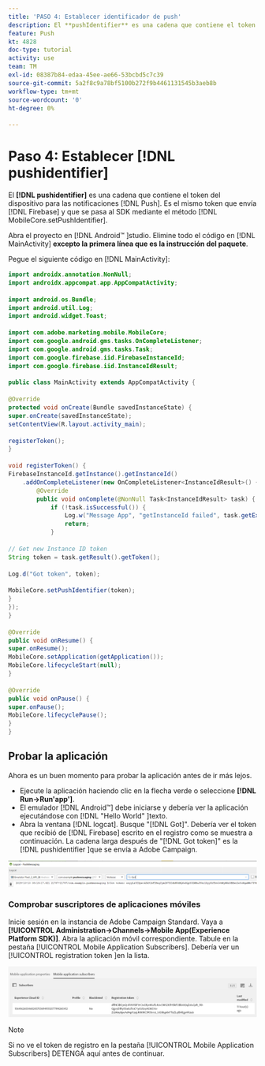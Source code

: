 ```yaml
---
title: 'PASO 4: Establecer identificador de push'
description: El **pushIdentifier** es una cadena que contiene el token del dispositivo para las notificaciones push. Es el mismo token que envía Firebase y se pasa al SDK mediante el método MobileCore.setPushIdentifier .
feature: Push
kt: 4828
doc-type: tutorial
activity: use
team: TM
exl-id: 08387b84-edaa-45ee-ae66-53bcbd5c7c39
source-git-commit: 5a2f8c9a78bf5100b272f9b4461131545b3aeb8b
workflow-type: tm+mt
source-wordcount: '0'
ht-degree: 0%

---
```


# Paso 4: Establecer [!DNL pushidentifier]

El **[!DNL pushidentifier]** es una cadena que contiene el token del dispositivo para las notificaciones [!DNL Push]. Es el mismo token que envía [!DNL Firebase] y que se pasa al SDK mediante el método [!DNL MobileCore.setPushIdentifier].

Abra el proyecto en [!DNL Android™ ]studio. Elimine todo el código en [!DNL MainActivity] **excepto la primera línea que es la instrucción del paquete**.

Pegue el siguiente código en [!DNL MainActivity]:

<!--
Removed `{.line-numbers}` below
-->

```java
import androidx.annotation.NonNull;
import androidx.appcompat.app.AppCompatActivity;

import android.os.Bundle;
import android.util.Log;
import android.widget.Toast;

import com.adobe.marketing.mobile.MobileCore;
import com.google.android.gms.tasks.OnCompleteListener;
import com.google.android.gms.tasks.Task;
import com.google.firebase.iid.FirebaseInstanceId;
import com.google.firebase.iid.InstanceIdResult;

public class MainActivity extends AppCompatActivity {

@Override
protected void onCreate(Bundle savedInstanceState) {
super.onCreate(savedInstanceState);
setContentView(R.layout.activity_main);

registerToken();
}

void registerToken() {
FirebaseInstanceId.getInstance().getInstanceId()
    .addOnCompleteListener(new OnCompleteListener<InstanceIdResult>() {
        @Override
        public void onComplete(@NonNull Task<InstanceIdResult> task) {
            if (!task.isSuccessful()) {
                Log.w("Message App", "getInstanceId failed", task.getException());
                return;
            }

// Get new Instance ID token
String token = task.getResult().getToken();

Log.d("Got token", token);

MobileCore.setPushIdentifier(token);
}
});
}

@Override
public void onResume() {
super.onResume();
MobileCore.setApplication(getApplication());
MobileCore.lifecycleStart(null);
}

@Override
public void onPause() {
super.onPause();
MobileCore.lifecyclePause();
}
}
```

## Probar la aplicación

Ahora es un buen momento para probar la aplicación antes de ir más lejos.

* Ejecute la aplicación haciendo clic en la flecha verde o seleccione **[!DNL Run->Run'app']**.
* El emulador [!DNL Android™] debe iniciarse y debería ver la aplicación ejecutándose con [!DNL "Hello World" ]texto.
* Abra la ventana [!DNL logcat]. Busque &quot;[!DNL Got]&quot;. Debería ver el token que recibió de [!DNL Firebase] escrito en el registro como se muestra a continuación. La cadena larga después de &quot;[!DNL Got token]&quot; es la [!DNL pushidentifier ]que se envía a Adobe Campaign.

![logcat-token](assets/logcat-got-token.PNG)

### Comprobar suscriptores de aplicaciones móviles

Inicie sesión en la instancia de Adobe Campaign Standard.
Vaya a **[!UICONTROL Administration->Channels->Mobile App(Experience Platform SDK)]**. Abra la aplicación móvil correspondiente. Tabule en la pestaña [!UICONTROL Mobile Application Subscribers]. Debería ver un [!UICONTROL registration token ]en la lista.

![mobile-application-subscribers](assets/mobile-application-subscribers.PNG)

>[!NOTE]
>
>Si no ve el token de registro en la pestaña [!UICONTROL Mobile Application Subscribers] DETENGA aquí antes de continuar.
